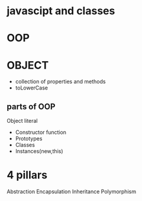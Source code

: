 # javascipt and classes

# OOP

# OBJECT
- collection of properties and methods
- toLowerCase

## parts of OOP
Object literal
- Constructor function
- Prototypes
- Classes
- Instances(new,this)

# 4 pillars
Abstraction 
Encapsulation
Inheritance
Polymorphism